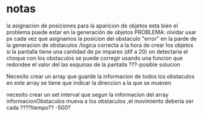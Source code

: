 # notas

la asignacion de posiciones para la aparicion de objetos esta bien
el problema puede estar en la generación de objetos
PROBLEMA: olvidar usar px cada vez que asignamos la posicion del obstaculo
"error" en la parde de la generacion de obstaculos /logica correcta 
a la hora de crear los objetos si la pantalla tiene una cantidad de px impares (dif a 20) on detectaria el choque con los obstaculos
se puede corregir  usando una funcion que redondee el valor del las esquinas de la pantalla ???-posible solucion

Necesito crear un array que guarde la informacion de todos los obstaculos en este array se tiene que indicar la direccion a la que se mueven 

necesito crear un set interval que segun la informacion del array informacionObstaculos 
mueva a los obstaculos ,el movimiento deberia ser cada ????tiempo?? -500?